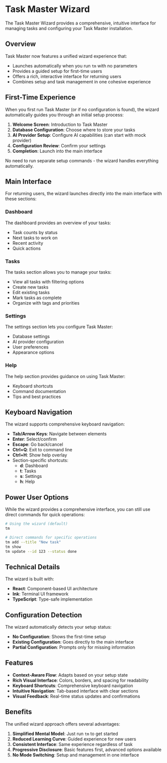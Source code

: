 # Task Master Wizard

The Task Master Wizard provides a comprehensive, intuitive interface for managing tasks and configuring your Task Master installation.

## Overview

Task Master now features a unified wizard experience that:

- Launches automatically when you run `tm` with no parameters
- Provides a guided setup for first-time users
- Offers a rich, interactive interface for returning users
- Combines setup and task management in one cohesive experience

## First-Time Experience

When you first run Task Master (or if no configuration is found), the wizard automatically guides you through an initial setup process:

1. **Welcome Screen**: Introduction to Task Master
2. **Database Configuration**: Choose where to store your tasks
3. **AI Provider Setup**: Configure AI capabilities (can start with mock provider)
4. **Configuration Review**: Confirm your settings
5. **Completion**: Launch into the main interface

No need to run separate setup commands - the wizard handles everything automatically.

## Main Interface

For returning users, the wizard launches directly into the main interface with these sections:

### Dashboard

The dashboard provides an overview of your tasks:
- Task counts by status
- Next tasks to work on
- Recent activity
- Quick actions

### Tasks

The tasks section allows you to manage your tasks:
- View all tasks with filtering options
- Create new tasks
- Edit existing tasks
- Mark tasks as complete
- Organize with tags and priorities

### Settings

The settings section lets you configure Task Master:
- Database settings
- AI provider configuration
- User preferences
- Appearance options

### Help

The help section provides guidance on using Task Master:
- Keyboard shortcuts
- Command documentation
- Tips and best practices

## Keyboard Navigation

The wizard supports comprehensive keyboard navigation:

- **Tab/Arrow Keys**: Navigate between elements
- **Enter**: Select/confirm
- **Escape**: Go back/cancel
- **Ctrl+Q**: Exit to command line
- **Ctrl+H**: Show help overlay
- Section-specific shortcuts:
  - **d**: Dashboard
  - **t**: Tasks
  - **s**: Settings
  - **h**: Help

## Power User Options

While the wizard provides a comprehensive interface, you can still use direct commands for quick operations:

```bash
# Using the wizard (default)
tm

# Direct commands for specific operations
tm add --title "New task"
tm show
tm update --id 123 --status done
```

## Technical Details

The wizard is built with:

- **React**: Component-based UI architecture
- **Ink**: Terminal UI framework
- **TypeScript**: Type-safe implementation

## Configuration Detection

The wizard automatically detects your setup status:

- **No Configuration**: Shows the first-time setup
- **Existing Configuration**: Goes directly to the main interface
- **Partial Configuration**: Prompts only for missing information

## Features

- **Context-Aware Flow**: Adapts based on your setup state
- **Rich Visual Interface**: Colors, borders, and spacing for readability
- **Keyboard Shortcuts**: Comprehensive keyboard navigation
- **Intuitive Navigation**: Tab-based interface with clear sections
- **Visual Feedback**: Real-time status updates and confirmations

## Benefits

The unified wizard approach offers several advantages:

1. **Simplified Mental Model**: Just run `tm` to get started
2. **Reduced Learning Curve**: Guided experience for new users
3. **Consistent Interface**: Same experience regardless of task
4. **Progressive Disclosure**: Basic features first, advanced options available
5. **No Mode Switching**: Setup and management in one interface
